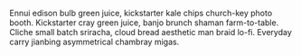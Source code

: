 Ennui edison bulb green juice, kickstarter kale chips church-key photo booth. Kickstarter cray green juice, banjo brunch shaman farm-to-table. Cliche small batch sriracha, cloud bread aesthetic man braid lo-fi. Everyday carry jianbing asymmetrical chambray migas.